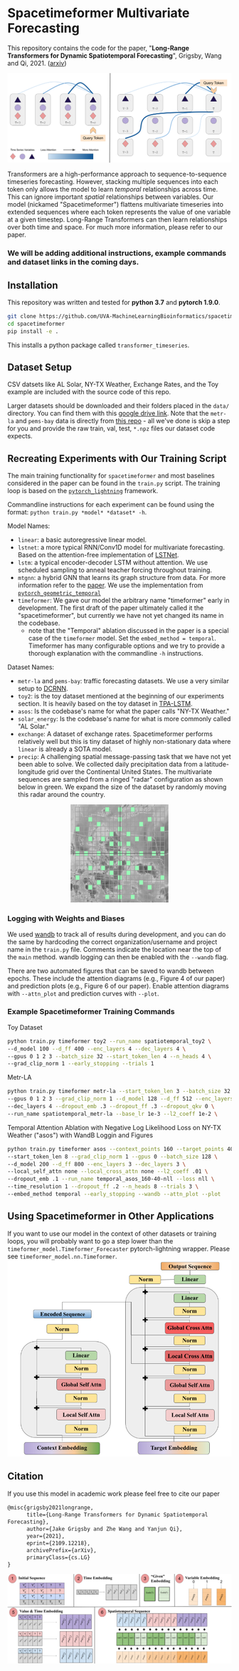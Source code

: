 # Spacetimeformer Multivariate Forecasting

This repository contains the code for the paper, "**Long-Range Transformers for Dynamic Spatiotemporal Forecasting**", Grigsby, Wang and Qi, 2021. ([arxiv](https://arxiv.org/abs/2109.12218))

![spatiotemporal_embedding](readme_media/st-graph.png)

Transformers are a high-performance approach to sequence-to-sequence timeseries forecasting. However, stacking multiple sequences into each token only allows the model to learn *temporal* relationships across time. This can ignore important *spatial* relationships between variables. Our model (nickamed "Spacetimeformer") flattens multivariate timeseries into extended sequences where each token represents the value of one variable at a given timestep. Long-Range Transformers can then learn relationships over both time and space. For much more information, please refer to our paper.

### We will be adding additional instructions, example commands and dataset links in the coming days.

## Installation 
This repository was written and tested for **python 3.7** and **pytorch 1.9.0**.

```bash
git clone https://github.com/UVA-MachineLearningBioinformatics/spacetimeformer.git
cd spacetimeformer
pip install -e .
```
This installs a python package called ``transformer_timeseries``.

## Dataset Setup
CSV datsets like AL Solar, NY-TX Weather, Exchange Rates, and the Toy example are included with the source code of this repo. 

Larger datasets should be downloaded and their folders placed in the `data/` directory. You can find them with this [google drive link](https://drive.google.com/drive/folders/1NcCIjuWbkvAi1MZUpYBIr7eYhaowvU7B?usp=sharing). Note that the `metr-la` and `pems-bay` data is directly from [this repo](https://github.com/liyaguang/DCRNN) - all we've done is skip a step for you and provide the raw train, val, test, `*.npz` files our dataset code expects.


## Recreating Experiments with Our Training Script
The main training functionality for `spacetimeformer` and most baselines considered in the paper can be found in the `train.py` script. The training loop is based on the [`pytorch_lightning`](https://pytorch-lightning.rtfd.io/en/latest/) framework.

Commandline instructions for each experiment can be found using the format: ```python train.py *model* *dataset* -h```. 

Model Names:
- `linear`: a basic autoregressive linear model.
- `lstnet`: a more typical RNN/Conv1D model for multivariate forecasting. Based on the attention-free implementation of [LSTNet](https://github.com/laiguokun/LSTNet).
- `lstm`: a typical encoder-decoder LSTM without attention. We use scheduled sampling to anneal teacher forcing throughout training.
- `mtgnn`: a hybrid GNN that learns its graph structure from data. For more information refer to the [paper](https://arxiv.org/abs/2005.11650). We use the implementation from [`pytorch_geometric_temporal`](https://github.com/benedekrozemberczki/pytorch_geometric_temporal)
- `timeformer`: We gave our model the arbitrary name "timeformer" early in development. The first draft of the paper ultimately called it the "spacetimeformer", but currently we have not yet changed its name in the codebase.
    - note that the "Temporal" ablation discussed in the paper is a special case of the `timeformer` model. Set the `embed_method = temporal`. Timeformer has many configurable options and we try to provide a thorough explanation with the commandline `-h` instructions.


Dataset Names:
- `metr-la` and `pems-bay`: traffic forecasting datasets. We use a very similar setup to [DCRNN](https://github.com/liyaguang/DCRNN).
- `toy2`: is the toy dataset mentioned at the beginning of our experiments section. It is heavily based on the toy dataset in [TPA-LSTM](https://arxiv.org/abs/1809.04206.).
- `asos`: Is the codebase's name for what the paper calls "NY-TX Weather."
- `solar_energy`: Is the codebase's name for what is more commonly called "AL Solar."
- `exchange`: A dataset of exchange rates. Spacetimeformer performs relatively well but this is tiny dataset of highly non-stationary data where `linear` is already a SOTA model.
- `precip`: A challenging spatial message-passing task that we have not yet been able to solve. We collected daily precipitation data from a latitude-longitude grid over the Continental United States. The multivariate sequences are sampled from a ringed "radar" configuration as shown below in green. We expand the size of the dataset by randomly moving this radar around the country.

<p align="center">
<img src="readme_media/radar_edit.png" width="220">
</p>

### Logging with Weights and Biases
We used [wandb](https://wandb.ai/home) to track all of results during development, and you can do the same by hardcoding the correct organization/username and project name in the `train.py` file. Comments indicate the location
near the top of the `main` method. wandb logging can then be enabled with the `--wandb` flag.

There are two automated figures that can be saved to wandb between epochs. These include the attention diagrams (e.g., Figure 4 of our paper) and prediction plots (e.g., Figure 6 of our paper). Enable attention diagrams with `--attn_plot` and prediction curves with `--plot`.

### Example Spacetimeformer Training Commands
Toy Dataset
```bash
python train.py timeformer toy2 --run_name spatiotemporal_toy2 \
--d_model 100 --d_ff 400 --enc_layers 4 --dec_layers 4 \
--gpus 0 1 2 3 --batch_size 32 --start_token_len 4 --n_heads 4 \
--grad_clip_norm 1 --early_stopping --trials 1
```

Metr-LA
```bash
python train.py timeformer metr-la --start_token_len 3 --batch_size 32 \
--gpus 0 1 2 3 --grad_clip_norm 1 --d_model 128 --d_ff 512 --enc_layers 5 \
--dec_layers 4 --dropout_emb .3 --dropout_ff .3 --dropout_qkv 0 \ 
--run_name spatiotemporal_metr-la --base_lr 1e-3 --l2_coeff 1e-2 \
```

Temporal Attention Ablation with Negative Log Likelihood Loss on NY-TX Weather ("asos") with WandB Loggin and Figures
```bash
python train.py timeformer asos --context_points 160 --target_points 40 \ 
--start_token_len 8 --grad_clip_norm 1 --gpus 0 --batch_size 128 \ 
--d_model 200 --d_ff 800 --enc_layers 3 --dec_layers 3 \
--local_self_attn none --local_cross_attn none --l2_coeff .01 \
--dropout_emb .1 --run_name temporal_asos_160-40-nll --loss nll \
--time_resolution 1 --dropout_ff .2 --n_heads 8 --trials 3 \ 
--embed_method temporal --early_stopping --wandb --attn_plot --plot
```




## Using Spacetimeformer in Other Applications
If you want to use our model in the context of other datasets or training loops, you will probably want to go a step lower than the `timeformer_model.Timeformer_Forecaster` pytorch-lightning wrapper. Please see `timeformer_model.nn.Timeformer`.
![arch-fig](readme_media/arch.png)

## Citation
If you use this model in academic work please feel free to cite our paper

```
@misc{grigsby2021longrange,
      title={Long-Range Transformers for Dynamic Spatiotemporal Forecasting}, 
      author={Jake Grigsby and Zhe Wang and Yanjun Qi},
      year={2021},
      eprint={2109.12218},
      archivePrefix={arXiv},
      primaryClass={cs.LG}
}
```

![st-embed-fig](readme_media/embed.png)










